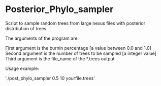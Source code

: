 # Posterior_Phylo_sampler

Script to sample random trees from large nexus files with posterior distribution of trees.

The arguments of the program are:

First argument is the burnin percentage [a value between 0.0 and 1.0]
Second argument is the number of trees to be sampled [a integer value]
Third argument is the file_name of the *.trees output

Usage example:

'./post_phylo_sampler 0.5 10 yourfile.trees'
